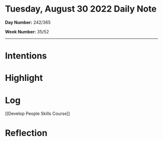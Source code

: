 #  Tuesday, August 30 2022 Daily Note

**Day Number:**  242/365

**Week Number:**  35/52

---

# Intentions

# Highlight

# Log

[[Develop People Skills Course]]

# Reflection

